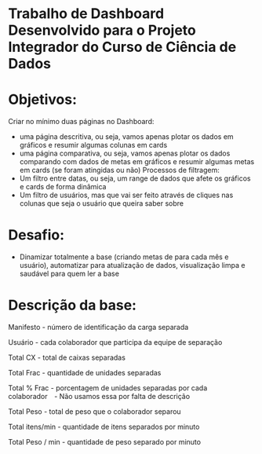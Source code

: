 # Trabalho de Dashboard Desenvolvido para o Projeto Integrador do Curso de Ciência de Dados


# Objetivos:
Criar no mínimo duas páginas no Dashboard:
  - uma página descritiva, ou seja, vamos apenas plotar os dados em gráficos e resumir algumas colunas em cards
  - uma página comparativa, ou seja, vamos apenas plotar os dados comparando com dados de metas em gráficos e resumir algumas metas em cards (se foram atingidas ou não)
Processos de filtragem:
  - Um filtro entre datas, ou seja, um range de dados que afete os gráficos e cards de forma dinâmica
  - Um filtro de usuários, mas que vai ser feito através de cliques nas colunas que seja o usuário que queira saber sobre

# Desafio:
- Dinamizar totalmente a base (criando metas de para cada mês e usuário), automatizar para atualização de dados, visualização limpa e saudável para quem ler a base

# Descrição da base:
Manifesto - número de identificação da carga separada

Usuário - cada colaborador que participa da equipe de separação

Total CX - total de caixas separadas

Total Frac - quantidade de unidades separadas

Total % Frac - porcentagem de unidades separadas por cada colaborador - Não usamos essa por falta de descrição

Total Peso - total de peso que o colaborador separou

Total itens/min - quantidade de itens separados por minuto

Total Peso / min - quantidade de peso separado por minuto
